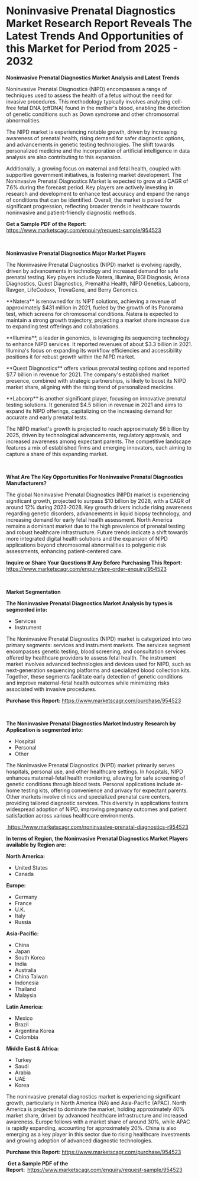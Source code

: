<p><h1>Noninvasive Prenatal Diagnostics Market Research Report Reveals The Latest Trends And Opportunities of this Market for Period from 2025 - 2032</h1></p><p><strong>Noninvasive Prenatal Diagnostics Market Analysis and Latest Trends</strong></p>
<p><p>Noninvasive Prenatal Diagnostics (NIPD) encompasses a range of techniques used to assess the health of a fetus without the need for invasive procedures. This methodology typically involves analyzing cell-free fetal DNA (cffDNA) found in the mother's blood, enabling the detection of genetic conditions such as Down syndrome and other chromosomal abnormalities. </p><p>The NIPD market is experiencing notable growth, driven by increasing awareness of prenatal health, rising demand for safer diagnostic options, and advancements in genetic testing technologies. The shift towards personalized medicine and the incorporation of artificial intelligence in data analysis are also contributing to this expansion. </p><p>Additionally, a growing focus on maternal and fetal health, coupled with supportive government initiatives, is fostering market development. The Noninvasive Prenatal Diagnostics Market is expected to grow at a CAGR of 7.6% during the forecast period. Key players are actively investing in research and development to enhance test accuracy and expand the range of conditions that can be identified. Overall, the market is poised for significant progression, reflecting broader trends in healthcare towards noninvasive and patient-friendly diagnostic methods.</p></p>
<p><strong>Get a Sample PDF of the Report:&nbsp;</strong> <a href="https://www.marketscagr.com/enquiry/request-sample/954523?utm_campaign=2465&utm_medium=2&utm_source=Github&utm_content=ia&utm_term=18042025&utm_id=noninvasive-prenatal-diagnostics">https://www.marketscagr.com/enquiry/request-sample/954523</a></p>
<p>&nbsp;</p>
<p><strong>Noninvasive Prenatal Diagnostics Major Market Players</strong></p>
<p><p>The Noninvasive Prenatal Diagnostics (NIPD) market is evolving rapidly, driven by advancements in technology and increased demand for safe prenatal testing. Key players include Natera, Illumina, BGI Diagnosis, Ariosa Diagnostics, Quest Diagnostics, Premaitha Health, NIPD Genetics, Labcorp, Ravgen, LifeCodexx, TrovaGene, and Berry Genomics.</p><p>**Natera** is renowned for its NIPT solutions, achieving a revenue of approximately $431 million in 2021, fueled by the growth of its Panorama test, which screens for chromosomal conditions. Natera is expected to maintain a strong growth trajectory, projecting a market share increase due to expanding test offerings and collaborations.</p><p>**Illumina**, a leader in genomics, is leveraging its sequencing technology to enhance NIPD services. It reported revenues of about $3.3 billion in 2021. Illumina's focus on expanding its workflow efficiencies and accessibility positions it for robust growth within the NIPD market.</p><p>**Quest Diagnostics** offers various prenatal testing options and reported $7.7 billion in revenue for 2021. The company's established market presence, combined with strategic partnerships, is likely to boost its NIPD market share, aligning with the rising trend of personalized medicine.</p><p>**Labcorp** is another significant player, focusing on innovative prenatal testing solutions. It generated $4.5 billion in revenue in 2021 and aims to expand its NIPD offerings, capitalizing on the increasing demand for accurate and early prenatal tests.</p><p>The NIPD market's growth is projected to reach approximately $6 billion by 2025, driven by technological advancements, regulatory approvals, and increased awareness among expectant parents. The competitive landscape features a mix of established firms and emerging innovators, each aiming to capture a share of this expanding market.</p></p>
<p>&nbsp;</p>
<p><strong>What Are The Key Opportunities For Noninvasive Prenatal Diagnostics Manufacturers?</strong></p>
<p><p>The global Noninvasive Prenatal Diagnostics (NIPD) market is experiencing significant growth, projected to surpass $10 billion by 2028, with a CAGR of around 12% during 2023-2028. Key growth drivers include rising awareness regarding genetic disorders, advancements in liquid biopsy technology, and increasing demand for early fetal health assessment. North America remains a dominant market due to the high prevalence of prenatal testing and robust healthcare infrastructure. Future trends indicate a shift towards more integrated digital health solutions and the expansion of NIPD applications beyond chromosomal abnormalities to polygenic risk assessments, enhancing patient-centered care.</p></p>
<p><strong>Inquire or Share Your Questions If Any Before Purchasing This Report:</strong> <a href="https://www.marketscagr.com/enquiry/pre-order-enquiry/954523?utm_campaign=2465&utm_medium=2&utm_source=Github&utm_content=ia&utm_term=18042025&utm_id=noninvasive-prenatal-diagnostics">https://www.marketscagr.com/enquiry/pre-order-enquiry/954523</a></p>
<p>&nbsp;</p>
<p><strong>Market Segmentation</strong></p>
<p><strong>The Noninvasive Prenatal Diagnostics Market Analysis by types is segmented into:</strong></p>
<p><ul><li>Services</li><li>Instrument</li></ul></p>
<p><p>The Noninvasive Prenatal Diagnostics (NIPD) market is categorized into two primary segments: services and instrument markets. The services segment encompasses genetic testing, blood screening, and consultation services offered by healthcare providers to assess fetal health. The instrument market involves advanced technologies and devices used for NIPD, such as next-generation sequencing platforms and specialized blood collection kits. Together, these segments facilitate early detection of genetic conditions and improve maternal-fetal health outcomes while minimizing risks associated with invasive procedures.</p></p>
<p><strong>Purchase this Report:&nbsp;</strong><a href="https://www.marketscagr.com/purchase/954523?utm_campaign=2465&utm_medium=2&utm_source=Github&utm_content=ia&utm_term=18042025&utm_id=noninvasive-prenatal-diagnostics">https://www.marketscagr.com/purchase/954523</a></p>
<p>&nbsp;</p>
<p><strong>The Noninvasive Prenatal Diagnostics Market Industry Research by Application is segmented into:</strong></p>
<p><ul><li>Hospital</li><li>Personal</li><li>Other</li></ul></p>
<p><p>The Noninvasive Prenatal Diagnostics (NIPD) market primarily serves hospitals, personal use, and other healthcare settings. In hospitals, NIPD enhances maternal-fetal health monitoring, allowing for safe screening of genetic conditions through blood tests. Personal applications include at-home testing kits, offering convenience and privacy for expectant parents. Other markets involve clinics and specialized prenatal care centers, providing tailored diagnostic services. This diversity in applications fosters widespread adoption of NIPD, improving pregnancy outcomes and patient satisfaction across various healthcare environments.</p></p>
<p><a href="https://www.marketscagr.com/noninvasive-prenatal-diagnostics-r954523?utm_campaign=2465&utm_medium=2&utm_source=Github&utm_content=ia&utm_term=18042025&utm_id=noninvasive-prenatal-diagnostics">&nbsp;https://www.marketscagr.com/noninvasive-prenatal-diagnostics-r954523</a></p>
<p><strong>In terms of Region, the Noninvasive Prenatal Diagnostics Market Players available by Region are:</strong></p>
<p>
    <p> <strong> North America: </strong>
        <ul>
            <li>United States</li>
            <li>Canada</li>
        </ul>
        </p> 
    <p> <strong> Europe: </strong>
        <ul>
            <li>Germany</li>
            <li>France</li>
            <li>U.K.</li>
            <li>Italy</li>
            <li>Russia</li>
        </ul>
        </p> 
    <p> <strong> Asia-Pacific: </strong>
        <ul>
            <li>China</li>
            <li>Japan</li>
            <li>South Korea</li>
            <li>India</li>
            <li>Australia</li>
            <li>China Taiwan</li>
            <li>Indonesia</li>
            <li>Thailand</li>
            <li>Malaysia</li>
        </ul>
        </p> 
    <p> <strong> Latin America: </strong>
        <ul>
            <li>Mexico</li>
            <li>Brazil</li>
            <li>Argentina Korea</li>
            <li>Colombia</li>
        </ul>
        </p> 
    <p> <strong> Middle East & Africa: </strong>
        <ul>
            <li>Turkey</li>
            <li>Saudi</li>
            <li>Arabia</li>
            <li>UAE</li>
            <li>Korea</li>
        </ul>
    </p>
    </p>
<p><p>The noninvasive prenatal diagnostics market is experiencing significant growth, particularly in North America (NA) and Asia-Pacific (APAC). North America is projected to dominate the market, holding approximately 40% market share, driven by advanced healthcare infrastructure and increased awareness. Europe follows with a market share of around 30%, while APAC is rapidly expanding, accounting for approximately 20%. China is also emerging as a key player in this sector due to rising healthcare investments and growing adoption of advanced diagnostic technologies.</p></p>
<p><strong>Purchase this Report: </strong><a href="https://www.marketscagr.com/purchase/954523?utm_campaign=2465&utm_medium=2&utm_source=Github&utm_content=ia&utm_term=18042025&utm_id=noninvasive-prenatal-diagnostics">https://www.marketscagr.com/purchase/954523</a></p>
<p>&nbsp;<strong>Get a Sample PDF of the Report:&nbsp;&nbsp;</strong><a href="https://www.marketscagr.com/enquiry/request-sample/954523?utm_campaign=2465&utm_medium=2&utm_source=Github&utm_content=ia&utm_term=18042025&utm_id=noninvasive-prenatal-diagnostics">https://www.marketscagr.com/enquiry/request-sample/954523</a></p>
<p><strong></strong></p>
<p><p></p><p></p><p></p></p>